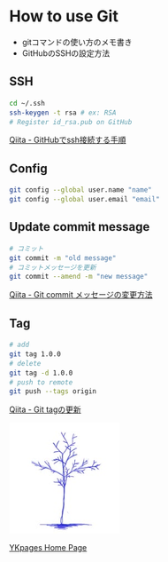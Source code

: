 # How to use Git
- gitコマンドの使い方のメモ書き
- GitHubのSSHの設定方法

## SSH
```sh
cd ~/.ssh
ssh-keygen -t rsa # ex: RSA
# Register id_rsa.pub on GitHub
```

[Qiita - GitHubでssh接続する手順](https://qiita.com/shizuma/items/2b2f873a0034839e47ce)

## Config
```sh
git config --global user.name "name"
git config --global user.email "email"
```

## Update commit message
```sh
# コミット
git commit -m "old message"
# コミットメッセージを更新
git commit --amend -m "new message"
```

[Qiita - Git commit メッセージの変更方法](https://qiita.com/kenose0328/items/185f7e8634d816c85a84)

## Tag
```sh
# add
git tag 1.0.0
# delete
git tag -d 1.0.0
# push to remote
git push --tags origin
```

[Qiita - Git tagの更新](https://qiita.com/kuroneco/items/61cd14ed475519d20748)

![](../../images/BlueTreeIcon_200x200.jpg)

[YKpages Home Page](https://yusukekato.github.io/)
